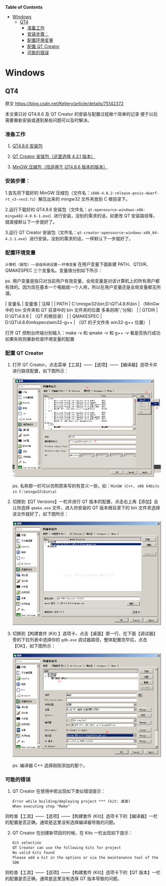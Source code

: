 <!-- markdown-toc start - Don't edit this section. Run M-x markdown-toc-generate-toc again -->
**Table of Contents**

- [Windows](#windows)
    - [QT4](#qt4)
        - [准备工作](#准备工作)
        - [安装步骤：](#安装步骤：)
        - [配置环境变量](#配置环境变量)
        - [配置 QT Creator](#配置-qt-creator)
        - [可能的错误](#可能的错误)

<!-- markdown-toc end -->


# Windows
## QT4

原文 <https://blog.csdn.net/Kellery/article/details/75142372>

本文章只对 QT4.8.6 及 QT Creator 的安装与配置过程做个简单的记录 便于以后需要重新安装或遇到某些问题可以及时解决。

### 准备工作

1. [QT4.8.6 安装包](https://download.qt.io/archive/qt/)

2. [QT Creator 安装包（这里选择 4.3.1 版本）](https://download.qt.io/official_releases/qtcreator)

3. [MinGW 压缩包（找适用于 QT4.8.6 版本的版本）](https://wiki.qt.io/MinGW)

### 安装步骤：

1.首先将下载好的 MinGW 压缩包（文件名：`i686-4.8.2-release-posix-dwarf-rt_v3-rev3.7z`）解压出来的 mingw32 文件夹放到 C 根目录下。

2.运行下载好的 QT4.8.6 安装包（文件名：`qt-opensource-windows-x86-mingw482-4.8.6-1.exe`）进行安装，没别的需求的话，如更改 QT 安装路径等，就直接默认下一步就好了。

3.运行 QT Creator 安装包（文件名：`qt-creator-opensource-windows-x86_64-4.3.1.exe`）进行安装，没别的需求的话，一样默认下一步就好了。

### 配置环境变量

`计算机（属性）——高级系统设置——环境变量` 在用户变量下面新建 PATH、QTDIR、QMAKESPEC 三个变量名。变量值分别如下所示：

ps. 用户变量是指只对当前用户有效变量，全局变量是对该计算机上的所有用户都有效的。因为现在基本一个电脑就一个人用，所以在用户变量还是全局变量都无所谓。

| 变量名    | 变量值                         | 注释                                                                     |
| PATH      | C:\mingw32\bin;D:\QT\4.8.6\bin | （MinGw 中的 bin 文件夹和 QT 目录中的 bin 文件夹的位置 多条则用';'分隔） |
| QTDIR     | D:\QT\4.8.6                    | （QT 的根目录）                                                          |
| QMAKESPEC | D:\QT\4.8.6\mkspecs\win32-g++  | （QT 的子文件夹 win32-g++ 位置）                                         |

打开 QT 控制台终端分别输入：make -v 和 qmake -v 和 g++ -v 看是否执行成功 如果失败则重新检查环境变量的配置


### 配置 QT Creator

1. 打开 QT Creator，点击菜单【工具】——【选项】——【编译器】选项卡并进行路径配置，如下图所示：

   ![配置编译器](./img/QT/configuration-compiler.png)
   
   ps. 名称那一栏可以仿照原来写的有意义一些，如：`MinGW (C++, x86 64bits in C:\mingw32\bin\a)`
   
2. 切换到【QT Versions】一栏并进行 QT 版本的配置，点击右上角【添加】会让你选择 `qmake.exe` 文件，进入你安装的 QT 版本根目录下的 bin 文件夹选择该文件就好了，如下图所示：

   ![配置 make](./img/QT/configuration-make.png)

3. 切换到【构建套件 (Kit) 】选项卡，点击【桌面】那一行，在下面【调试器】旁的下拉列表中选择你的 `gdb.exe` 调试器路径，整体配置完毕后，点击【OK】，如下图所示：

   ![配置 kit](./img/QT/configuration-kit.png)
   
   ps. 编译器 C++ 选择刚刚添加的那个。


### 可能的错误
1. QT Creator 在使用中若出现如下类似错误提示：
   ```
   Error while building/deploying project *** (kit: 桌面)
   When executing step "Make"
   ```

  则检查【工具】——【选项】——【构建套件 (Kit)】选项卡下的【编译器】一栏的配置是否正确，通常是这里没有选择编译器导致的问题。

2. QT Creator 在创建新项目的时候，在 Kits 一栏出现如下提示：
   ```
   Kit selection
   QT Creator can use the following kits for project
   No valid kits found
   Please add a kit in the options or via the maintenance tool of the SDK
   ```

  则检查【工具】——【选项】——【构建套件 (Kit)】选项卡下的【QT 版本】一栏的配置是否正确，通常是这里没有选择 QT 版本导致的问题。